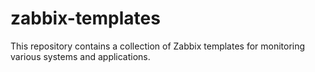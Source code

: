 # zabbix-templates
This repository contains a collection of Zabbix templates for monitoring various systems and applications.

